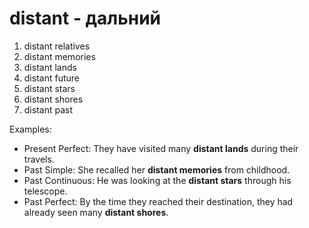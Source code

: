 # distant - дальний

1. distant relatives
2. distant memories
3. distant lands
4. distant future
5. distant stars
6. distant shores
7. distant past

Examples:

- Present Perfect: They have visited many **distant lands** during their travels.
- Past Simple: She recalled her **distant memories** from childhood.
- Past Continuous: He was looking at the **distant stars** through his telescope.
- Past Perfect: By the time they reached their destination, they had already seen many **distant shores**.
